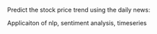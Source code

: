 Predict the stock price trend using the daily news:

   Applicaiton of nlp, sentiment analysis, timeseries  
